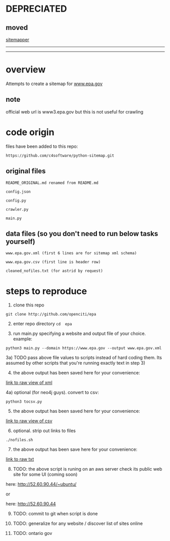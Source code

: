# DEPRECIATED

## moved 

[sitemapper](https://github.com/edgi-govdata-archiving/sitemapper) 

----


----



# overview

Attempts to create a sitemap for www.epa.gov

## note

official web url is www3.epa.gov but this is not useful for crawling

# code origin

files have been added to this repo:

	https://github.com/c4software/python-sitemap.git

## original files

	README_ORIGINAL.md renamed from README.md
	
	config.json

	config.py

	crawler.py

	main.py

## data files (so you don't need to run below tasks yourself)

	www.epa.gov.xml (first 6 lines are for sitemap xml schema)
 
	www.epa.gov.csv (first line is header row)

	cleaned_nofiles.txt (for astrid by request)


# steps to reproduce

1) clone this repo

`git clone http://github.com/openciti/epa`

2) enter repo directory
`cd  epa`

3) run main.py specifying a website and output file of your choice. example:

`python3 main.py --domain https://www.epa.gov --output www.epa.gov.xml`

3a) TODO pass above file values to scripts instead of hard coding them. Its assumed by other scripts that you're running exactly text in step 3) 

4) the above output has been saved here for your convenience:

[link to raw view of xml](https://raw.githubusercontent.com/openciti/epa/master/www.epa.gov.xml)

4a) optional (for neo4j guys). convert to csv:

`python3 tocsv.py`

5) the above output has been saved here for your convenience:

[link to raw view of csv](https://raw.githubusercontent.com/openciti/epa/master/www.epa.gov.csv)

6) optional. strip out links to files

`./nofiles.sh`

7) the above output has been save here for your convenience:

[link to raw txt](https://raw.githubusercontent.com/openciti/epa/master/cleaned_nofiles.txt)

8) TODO: the above script is runing on an aws server check its public web site for some UI (coming soon)

here: http://52.60.90.44/~ubuntu/

or

here: http://52.60.90.44

9) TODO: commit to git when script is done

10) TODO: generalize for any website / discover list of sites online

11) TODO: ontario gov

